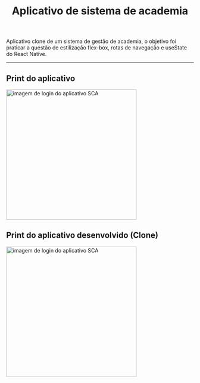 <header>
  <h1>Aplicativo de sistema de academia</h1>
</header>
<main>
  <div>
    Aplicativo clone de um sistema de gestão de academia, o objetivo foi praticar a questão de estilização flex-box, rotas de navegação e useState do React Native.
  </div>
  <hr>
  <div>
    <h2>Print do aplicativo</h2>
    <img src="https://sistemasca.blob.core.windows.net/arquivos/ajuda/566-5661.jpg" width="350" height="350" alt="imagem de login do aplicativo SCA">
  </div>
   <div>
    <h2>Print do aplicativo desenvolvido (Clone)</h2>
    <img src="" width="350" height="350" alt="imagem de login do aplicativo SCA">
  </div>
  
</main>
